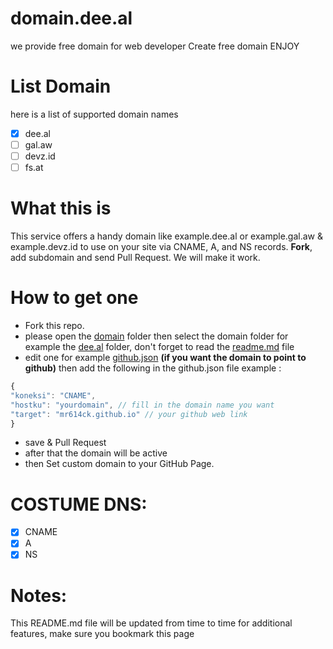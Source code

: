 # domain.dee.al
we provide free domain for web developer 
Create free domain ENJOY

# List Domain 
here is a list of supported domain names
 - [x] dee.al
 - [ ] gal.aw
 - [ ] devz.id
 - [ ] fs.at

# What this is
This service offers a handy domain like example.dee.al or example.gal.aw & example.devz.id to use on your site via CNAME, A, and NS records. **Fork**, add subdomain and send Pull Request. We will make it work.

# How to get one

- Fork this repo.
- please open the [domain](https://github.com/dee-al/domain.dee.al/tree/main/domain) folder then select the domain folder for example the [dee.al](https://github.com/dee-al/domain.dee.al/tree/main/domain/dee.al) folder, don't forget to read the [readme.md](https://github.com/dee-al/domain.dee.al/tree/main/domain/dee.al/README.md) file
- edit one for example [github.json](https://github.com/dee-al/domain.dee.al/tree/main/domain/dee.al/github.json) **(if you want the domain to point to github)**
  then add the following in the github.json file
  example :
~~~javascript
{
"koneksi": "CNAME",
"hostku": "yourdomain", // fill in the domain name you want
"target": "mr614ck.github.io" // your github web link
}
~~~
- save & Pull Request
- after that the domain will be active
- then Set custom domain to your GitHub Page.

# COSTUME DNS:
 - [x] CNAME
 - [x] A
 - [x] NS

# Notes:
This README.md file will be updated from time to time for additional features, make sure you bookmark this page
